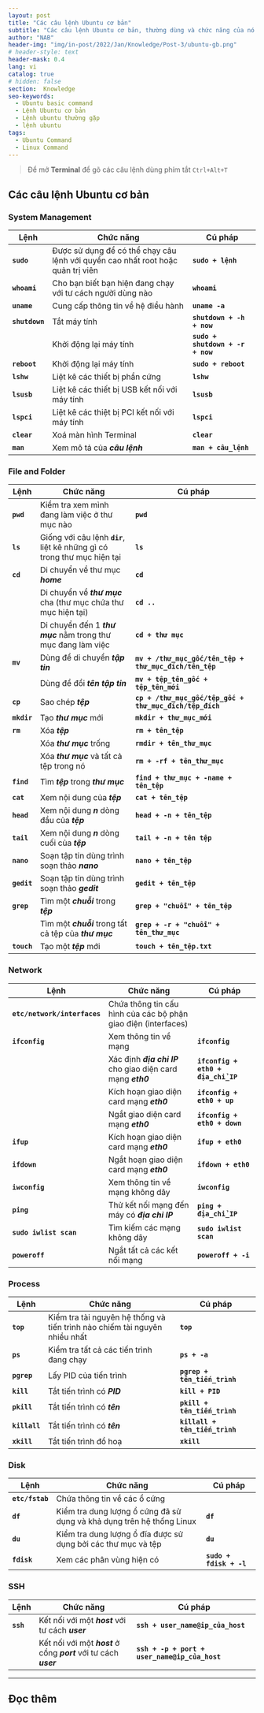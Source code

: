 ```yaml
---
layout: post
title: "Các câu lệnh Ubuntu cơ bản"
subtitle: "Các câu lệnh Ubuntu cơ bản, thường dùng và chức năng của nó trong Ubuntu"
author: "NAB"
header-img: "img/in-post/2022/Jan/Knowledge/Post-3/ubuntu-gb.png"
# header-style: text
header-mask: 0.4
lang: vi
catalog: true
# hidden: false
section:  Knowledge
seo-keywords:
  - Ubuntu basic command
  - Lệnh Ubuntu cơ bản
  - Lệnh ubuntu thường gặp
  - lệnh ubuntu
tags:
  - Ubuntu Command
  - Linux Command
---
```


> Để mở **Terminal** để gõ các câu lệnh dùng phím tắt `Ctrl+Alt+T`

## Các câu lệnh Ubuntu cơ bản

### System Management

| Lệnh | Chức năng | Cú pháp |
|----|-----------|---------|
| **`sudo`** | Được sử dụng để có thể chạy câu lệnh với quyền cao nhất root hoặc quản trị viên| **`sudo + lệnh`**|
| **`whoami`** | Cho bạn biết bạn hiện đang chạy với tư cách người dùng nào | **`whoami`**|
| **`uname`** | Cung cấp thông tin về hệ điều hành | **`uname -a`** |
| **`shutdown`** | Tắt máy tính | **`shutdown + -h + now`** |
|            | Khởi động lại máy tính | **`sudo + shutdown + -r + now`** |
| **`reboot`**  | Khởi động lại máy tính | **`sudo + reboot`** |
|**`lshw`**| Liệt kê các thiết bị phần cứng | **`lshw`**|
| **`lsusb`** | Liệt kê các thiết bị USB kết nối với máy tính | **`lsusb`** |
| **`lspci`** | Liệt kê các thiệt bị PCI kết nối với máy tính | **`lspci`** |
| **`clear`** | Xoá màn hình Terminal |**`clear`** | 
| **`man`** | Xem mô tả của ***câu lệnh*** | **`man + câu_lệnh`** |

### File and Folder

| Lệnh | Chức năng | Cú pháp |
|----|-----------|---------|
| **`pwd`**| Kiểm tra xem mình đang làm việc ở thư mục nào | **`pwd`** |
| **`ls`** | Giống với câu lệnh **`dir`**, liệt kê những gì có trong thư mục hiện tại | **`ls`** |
| **`cd`** | Di chuyển về thư mục ***home*** | **`cd`** |
|      | Di chuyển về ***thư mục*** cha (thư mục chứa thư mục hiện tại) | **`cd ..`** |
|      | Di chuyển đến 1 ***thư mục*** nằm trong thư mục đang làm việc | **`cd + thư mục`** |
| **`mv`** | Dùng để di chuyển ***tập tin*** | **`mv + /thư_mục_gốc/tên_tệp + thư_mục_đích/tên_tệp`** |
|  | Dùng để đổi ***tên tập tin*** | **`mv + tệp_tên_gốc + tệp_tên_mới`** |
| **`cp`** | Sao chép ***tệp*** | **`cp + /thư_mục_gốc/tệp_gốc + thư_mục_đích/tệp_đích`** |
| **`mkdir`** | Tạo ***thư mục*** mới | **`mkdir + thư_mục_mới`** |
| **`rm`** | Xóa ***tệp*** | **`rm + tên_tệp`** |
|  | Xóa ***thư mục*** trống | **`rmdir + tên_thư_mục`** |
|  | Xóa ***thư mục*** và tất cả tệp trong nó | **`rm + -rf + tên_thư_mục`** |
| **`find`**| Tìm ***tệp*** trong ***thư mục*** | **`find + thư_mục + -name + tên_tệp`** |
| **`cat`** | Xem nội dung của ***tệp***  |  **`cat + tên_tệp`** |
| **`head`**| Xem nội dung ***n*** dòng đầu của ***tệp*** | **`head + -n + tên_tệp`** |
| **`tail`** | Xem nội dung ***n*** dòng cuối của ***tệp*** | **`tail + -n + tên tệp`** |
| **`nano`** | Soạn tập tin dùng trình soạn thảo ***nano*** | **`nano + tên_tệp`** |
| **`gedit`** | Soạn tập tin dùng trình soạn thảo ***gedit*** | **`gedit + tên_tệp`** |
| **`grep`**| Tìm một ***chuỗi*** trong ***tệp*** | **`grep + "chuỗi" + tên_tệp `** |
|       | Tìm một ***chuỗi*** trong tất cả tệp của ***thư mục***| **`grep + -r + "chuỗi" + tên_thư_mục `**|
|**`touch`**| Tạo một ***tệp*** mới | **`touch + tên_tệp.txt`** |




### Network

| Lệnh | Chức năng | Cú pháp |
|------|---------|---------|
|**`etc/network/interfaces`**| Chứa thông tin cấu hình của các bộ phận giao điện (interfaces) | |
| **`ifconfig`** | Xem thông tin về mạng | **`ifconfig`** |
|            | Xác định ***địa chỉ IP*** cho giao diện card mạng ***eth0*** | **`ifconfig + eth0 + địa_chỉ_IP`** |
|            | Kích hoạn giao diện card mạng ***eth0*** | **`ifconfig + eth0 + up`** |
|            | Ngắt giao diện card mạng ***eth0*** | **`ifconfig + eth0 + down`** |
|    **`ifup `** | Kích hoạn giao diện card mạng ***eth0*** | **`ifup + eth0`** |
|    **`ifdown`**| Ngắt hoạn giao diện card mạng ***eth0*** | **`ifdown + eth0`** |
| **`iwconfig`** | Xem thông tin về mạng không dây | **`iwconfig`** |
| **`ping`**     | Thử kết nối mạng đến máy có ***địa chỉ IP*** | **`ping + địa_chỉ_IP`** | 
| **`sudo iwlist scan`** | Tìm kiếm các mạng không dây | **`sudo iwlist scan`**|
| **`poweroff`** | Ngắt tất cả các kết nối mạng | **`poweroff + -i`** |



### Process

| Lệnh | Chức năng | Cú pháp |
|------|---------|---------|
|**`top`**| Kiểm tra tài nguyên hệ thống và tiến trình nào chiếm tài nguyên nhiều nhất | **`top`** |
|**`ps`**| Kiểm tra tất cả các tiến trình đang chạy | **`ps + -a`** |
|**`pgrep`**| Lấy PID của tiến trình | **`pgrep + tên_tiến_trình`** |
|**`kill`**| Tắt tiến trình có ***PID***  | **`kill + PID`** |
|**`pkill`**| Tắt tiến trình có ***tên***  | **`pkill + tên_tiến_trình`** |
|**`killall`**| Tắt tiến trình có ***tên***  | **`killall + tên_tiến_trình`** |
|**`xkill`** | Tắt tiến trình đồ hoạ | **`xkill`** |

### Disk

| Lệnh | Chức năng | Cú pháp |
|------|---------|---------|
|**`etc/fstab`**| Chứa thông tin về các ổ cứng | |
|**`df`**| Kiểm tra dung lượng ổ cứng đã sử dụng và khả dụng trên hệ thống Linux | **`df`**|
|**`du`**| Kiểm tra dung lượng ổ đĩa được sử dụng bởi các thư mục và tệp | **`du`** |
|**`fdisk`**| Xem các phân vùng hiện có | **`sudo + fdisk + -l `** |


### SSH

| Lệnh | Chức năng | Cú pháp |
|------|---------|---------|
| **`ssh`** | Kết nối với một ***host*** với tư cách ***user*** | **`ssh + user_name@ip_của_host`** |
|       | Kết nối với một ***host*** ở cổng ***port*** với tư cách ***user*** | **`ssh + -p + port + user_name@ip_của_host`** |

---

## Đọc thêm
